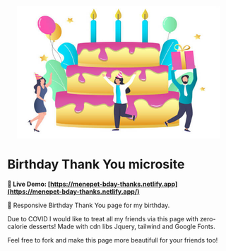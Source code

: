 <p align="center">
  <img width="460" height="300" src="assets/step1.jpg">
</p>

# Birthday Thank You microsite

**👀 Live Demo: [https://menepet-bday-thanks.netlify.app](https://menepet-bday-thanks.netlify.app/)**

🎂 Responsive Birthday Thank You page for my birthday.

Due to COVID I would like to treat all my friends via this page with zero-calorie desserts!
Made with cdn libs Jquery, tailwind and Google Fonts.

Feel free to fork and make this page more beautifull for your friends too!
